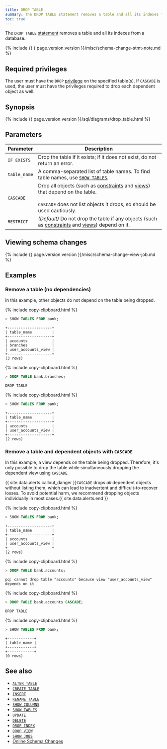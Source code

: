 ```yaml
---
title: DROP TABLE
summary: The DROP TABLE statement removes a table and all its indexes from a database.
toc: true
---
```


The `DROP TABLE` [statement](sql-statements.html) removes a table and all its indexes from a database.

{%  include {{ { page.version.version  }}/misc/schema-change-stmt-note.md %}

## Required privileges

The user must have the `DROP` [privilege](authorization.html#assign-privileges) on the specified table(s). If `CASCADE` is used, the user must have the privileges required to drop each dependent object as well.

## Synopsis

<section>{%  include {{  page.version.version  }}/sql/diagrams/drop_table.html %}</section>

## Parameters

Parameter | Description
----------|------------
`IF EXISTS`   | Drop the table if it exists; if it does not exist, do not return an error.
`table_name`  | A comma-separated list of table names. To find table names, use [`SHOW TABLES`](show-tables.html).
`CASCADE` | Drop all objects (such as [constraints](constraints.html) and [views](views.html)) that depend on the table.<br><br>`CASCADE` does not list objects it drops, so should be used cautiously.
`RESTRICT`    | _(Default)_ Do not drop the table if any objects (such as [constraints](constraints.html) and [views](views.html)) depend on it.

## Viewing schema changes

{%  include {{  page.version.version  }}/misc/schema-change-view-job.md %}

## Examples

### Remove a table (no dependencies)

In this example, other objects do not depend on the table being dropped.

{%  include copy-clipboard.html %}
~~~ sql
> SHOW TABLES FROM bank;
~~~

~~~
+--------------------+
| table_name         |
+--------------------+
| accounts           |
| branches           |
| user_accounts_view |
+--------------------+
(3 rows)
~~~

{%  include copy-clipboard.html %}
~~~ sql
> DROP TABLE bank.branches;
~~~

~~~
DROP TABLE
~~~

{%  include copy-clipboard.html %}
~~~ sql
> SHOW TABLES FROM bank;
~~~

~~~
+--------------------+
| table_name         |
+--------------------+
| accounts           |
| user_accounts_view |
+--------------------+
(2 rows)
~~~

### Remove a table and dependent objects with `CASCADE`

In this example, a view depends on the table being dropped. Therefore, it's only possible to drop the table while simultaneously dropping the dependent view using `CASCADE`.

{{ site.data.alerts.callout_danger }}<code>CASCADE</code> drops <em>all</em> dependent objects without listing them, which can lead to inadvertent and difficult-to-recover losses. To avoid potential harm, we recommend dropping objects individually in most cases.{{ site.data.alerts.end }}

{%  include copy-clipboard.html %}
~~~ sql
> SHOW TABLES FROM bank;
~~~

~~~
+--------------------+
| table_name         |
+--------------------+
| accounts           |
| user_accounts_view |
+--------------------+
(2 rows)
~~~

{%  include copy-clipboard.html %}
~~~ sql
> DROP TABLE bank.accounts;
~~~

~~~
pq: cannot drop table "accounts" because view "user_accounts_view" depends on it
~~~

{%  include copy-clipboard.html %}
~~~sql
> DROP TABLE bank.accounts CASCADE;
~~~

~~~
DROP TABLE
~~~

{%  include copy-clipboard.html %}
~~~ sql
> SHOW TABLES FROM bank;
~~~

~~~
+------------+
| table_name |
+------------+
+------------+
(0 rows)
~~~

## See also

- [`ALTER TABLE`](alter-table.html)
- [`CREATE TABLE`](create-table.html)
- [`INSERT`](insert.html)
- [`RENAME TABLE`](rename-table.html)
- [`SHOW COLUMNS`](show-columns.html)
- [`SHOW TABLES`](show-tables.html)
- [`UPDATE`](update.html)
- [`DELETE`](delete.html)
- [`DROP INDEX`](drop-index.html)
- [`DROP VIEW`](drop-view.html)
- [`SHOW JOBS`](show-jobs.html)
- [Online Schema Changes](online-schema-changes.html)

